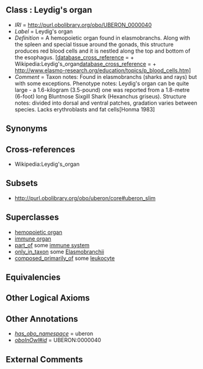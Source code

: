 
## Class : Leydig's organ

 * *IRI* = http://purl.obolibrary.org/obo/UBERON_0000040
 * *Label* = Leydig's organ
 * *Definition* = A hemopoietic organ found in elasmobranchs. Along with the spleen and special tissue around the gonads, this structure produces red blood cells and it is nestled along the top and bottom of the esophagus. [[database_cross_reference](../../ef/oboInOwl#hasDbXref.md) =  + Wikipedia:Leydig's_organ[database_cross_reference](../../ef/oboInOwl#hasDbXref.md) =  + http://www.elasmo-research.org/education/topics/p_blood_cells.htm]
 * *Comment* = Taxon notes:  Found in elasmobranchs (sharks and rays) but with some exceptions. Phenotype notes: Leydig's organ can be quite large - a 1.6-kilogram (3.5-pound) one was reported from a 1.8-metre (6-foot) long Bluntnose Sixgill Shark (Hexanchus griseus). Structure notes: divided into dorsal and ventral patches, gradation varies between species. Lacks erythroblasts and fat cells[Honma 1983]

## Synonyms


## Cross-references

 * Wikipedia:Leydig's_organ

## Subsets

 * http://purl.obolibrary.org/obo/uberon/core#uberon_slim

## Superclasses

 * [hemopoietic organ](../../UBERON/77/UBERON_0004177.md)
 * [immune organ](../../UBERON/57/UBERON_0005057.md)
 * [part_of](../../BFO/50/BFO_0000050.md) some [immune system](../../UBERON/05/UBERON_0002405.md)
 * [only_in_taxon](../../RO/60/RO_0002160.md) some [Elasmobranchii](../../NCBITaxon/78/NCBITaxon_7778.md)
 * [composed_primarily_of](../../UBREL/02/UBREL_0000002.md) some [leukocyte](../../CL/38/CL_0000738.md)

## Equivalencies


## Other Logical Axioms


## Other Annotations

 * *[has_obo_namespace](../../ce/oboInOwl#hasOBONamespace.md)* = uberon
 * *[oboInOwl#id](../../id/oboInOwl#id.md)* = UBERON:0000040

## External Comments

